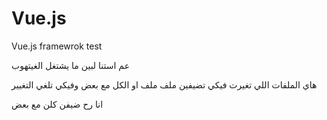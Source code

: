 # Vue.js
Vue.js framewrok test

عم استنا لبين ما يشتغل الغيتهوب

هاي الملفات اللي تغيرت
 فيكي تضيفين ملف ملف او الكل مع بعض وفيكي تلغي التغيير

 انا رح ضيفن كلن مع بعض

 